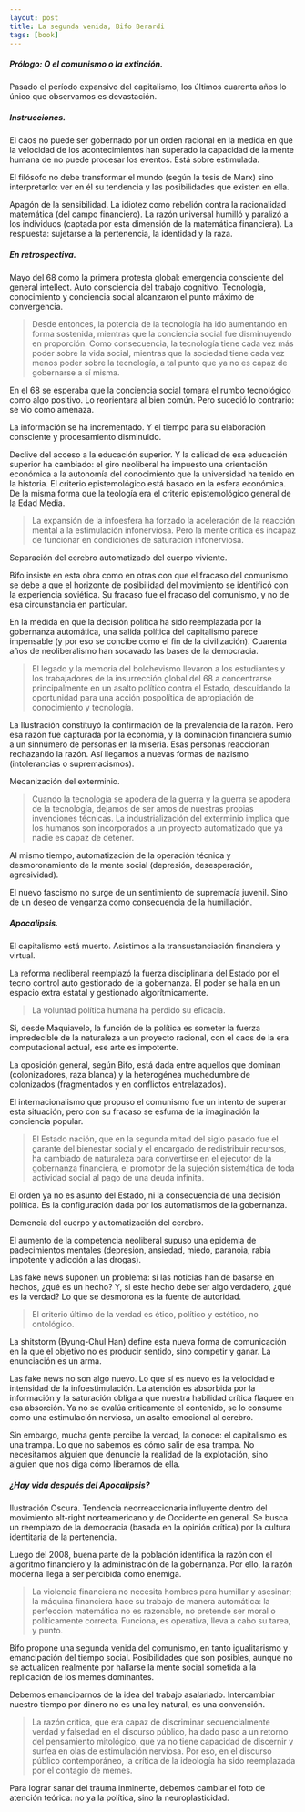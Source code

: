 ```yaml
---
layout: post
title: La segunda venida, Bifo Berardi
tags: [book]
---
```


##### Prólogo: O el comunismo o la extinción.

Pasado el período expansivo del capitalismo, los últimos cuarenta años lo único que observamos es devastación. 

##### Instrucciones.

El caos no puede ser gobernado por un orden racional en la medida en que la velocidad de los acontecimientos han superado la capacidad de la mente humana de no puede procesar los eventos. Está sobre estimulada. 

El filósofo no debe transformar el mundo (según la tesis de Marx) sino interpretarlo: ver en él su tendencia y las posibilidades que existen en ella. 

Apagón de la sensibilidad. La idiotez como rebelión contra la racionalidad matemática (del campo financiero). La razón universal humilló y paralizó a los individuos (captada por esta dimensión de la matemática financiera). La respuesta: sujetarse a la pertenencia, la identidad y la raza. 

##### En retrospectiva.

Mayo del 68 como la primera protesta global: emergencia consciente del general intellect. Auto consciencia del trabajo cognitivo. Tecnología, conocimiento y conciencia social alcanzaron el punto máximo de convergencia. 

> Desde entonces, la potencia de la tecnología ha ido aumentando en forma sostenida, mientras que la conciencia social fue disminuyendo en proporción. Como consecuencia, la tecnología tiene cada vez más poder sobre la vida social, mientras que la sociedad tiene cada vez menos poder sobre la tecnología, a tal punto que ya no es capaz de gobernarse a sí misma.

En el 68 se esperaba que la conciencia social tomara el rumbo tecnológico como algo positivo. Lo reorientara al bien común. Pero sucedió lo contrario: se vio como amenaza.

La información se ha incrementado. Y el tiempo para su elaboración consciente y procesamiento disminuido. 

Declive del acceso a la educación superior. Y la calidad de esa educación superior ha cambiado: el giro neoliberal ha impuesto una orientación económica a la autonomía del conocimiento que la universidad ha tenido en la historia. El criterio epistemológico está basado en la esfera económica. De la misma forma que la teología era el criterio epistemológico general de la Edad Media.

> La expansión de la infoesfera ha forzado la aceleración de la reacción mental a la estimulación infonerviosa. Pero la mente crítica es incapaz de funcionar en condiciones de saturación infonerviosa.

Separación del cerebro automatizado del cuerpo viviente.

Bifo insiste en esta obra como en otras con que el fracaso del comunismo se debe a que el horizonte de posibilidad del movimiento se identificó con la experiencia soviética. Su fracaso fue el fracaso del comunismo, y no de esa circunstancia en particular.

En la medida en que la decisión política ha sido reemplazada por la gobernanza automática, una salida política del capitalismo parece impensable (y por eso se concibe como el fin de la civilización). Cuarenta años de neoliberalismo han socavado las bases de la democracia.

> El legado y la memoria del bolchevismo llevaron a los estudiantes y los trabajadores de la insurrección global del 68 a concentrarse principalmente en un asalto político contra el Estado, descuidando la oportunidad para una acción pospolítica de apropiación de conocimiento y tecnología.

La Ilustración constituyó la confirmación de la prevalencia de la razón. Pero esa razón fue capturada por la economía, y la dominación financiera sumió a un sinnúmero de personas en la miseria. Esas personas reaccionan rechazando la razón. Así llegamos a nuevas formas de nazismo (intolerancias o supremacismos).

Mecanización del exterminio.

> Cuando la tecnología se apodera de la guerra y la guerra se apodera de la tecnología, dejamos de ser amos de nuestras propias invenciones técnicas. La industrialización del exterminio implica que los humanos son incorporados a un proyecto automatizado que ya nadie es capaz de detener.

Al mismo tiempo, automatización de la operación técnica y desmoronamiento de la mente social (depresión, desesperación, agresividad).

El nuevo fascismo no surge de un sentimiento de supremacía juvenil. Sino de un deseo de venganza como consecuencia de la humillación. 

##### Apocalipsis.

El capitalismo está muerto. Asistimos a la transustanciación financiera y virtual.

La reforma neoliberal reemplazó la fuerza disciplinaria del Estado por el tecno control auto gestionado de la gobernanza. El poder se halla en un espacio extra estatal y gestionado algorítmicamente. 

> La voluntad política humana ha perdido su eficacia.

Si, desde Maquiavelo, la función de la política es someter la fuerza impredecible de la naturaleza a un proyecto racional, con el caos de la era computacional actual, ese arte es impotente. 

La oposición general, según Bifo, está dada entre aquellos que dominan (colonizadores, raza blanca) y la heterogénea muchedumbre de colonizados (fragmentados y en conflictos entrelazados). 

El internacionalismo que propuso el comunismo fue un intento de superar esta situación, pero con su fracaso se esfuma de la imaginación la conciencia popular.

> El Estado nación, que en la segunda mitad del siglo pasado fue el garante del bienestar social y el encargado de redistribuir recursos, ha cambiado de naturaleza para convertirse en el ejecutor de la gobernanza financiera, el promotor de la sujeción sistemática de toda actividad social al pago de una deuda infinita.

El orden ya no es asunto del Estado, ni la consecuencia de una decisión política. Es la configuración dada por los automatismos de la gobernanza. 

Demencia del cuerpo y automatización del cerebro.

El aumento de la competencia neoliberal supuso una epidemia de padecimientos mentales (depresión, ansiedad, miedo, paranoia, rabia impotente y adicción a las drogas). 

Las fake news suponen un problema: si las noticias han de basarse en hechos, ¿qué es un hecho? Y, si este hecho debe ser algo verdadero, ¿qué es la verdad? Lo que se desmorona es la fuente de autoridad. 

> El criterio último de la verdad es ético, político y estético, no ontológico. 

La shitstorm (Byung-Chul Han) define esta nueva forma de comunicación en la que el objetivo no es producir sentido, sino competir y ganar. La enunciación es un arma.

Las fake news no son algo nuevo. Lo que sí es nuevo es la velocidad e intensidad de la infoestimulación. La atención es absorbida por la información y la saturación obliga a que nuestra habilidad crítica flaquee en esa absorción. Ya no se evalúa críticamente el contenido, se lo consume como una estimulación nerviosa, un asalto emocional al cerebro.

Sin embargo, mucha gente percibe la verdad, la conoce: el capitalismo es una trampa. Lo que no sabemos es cómo salir de esa trampa. No necesitamos alguien que denuncie la realidad de la explotación, sino alguien que nos diga cómo liberarnos de ella.

##### ¿Hay vida después del Apocalipsis?

Ilustración Oscura. Tendencia neorreaccionaria influyente dentro del movimiento alt-right norteamericano y de Occidente en general. Se busca un reemplazo de la democracia (basada en la opinión crítica) por la cultura identitaria de la pertenencia.

Luego del 2008, buena parte de la población identifica la razón con el algoritmo financiero y la administración de la gobernanza. Por ello, la razón moderna llega a ser percibida como enemiga.

> La violencia financiera no necesita hombres para humillar y asesinar; la máquina financiera hace su trabajo de manera automática: la perfección matemática no es razonable, no pretende ser moral o políticamente correcta. Funciona, es operativa, lleva a cabo su tarea, y punto.

Bifo propone una segunda venida del comunismo, en tanto igualitarismo y emancipación del tiempo social. Posibilidades que son posibles, aunque no se actualicen realmente por hallarse la mente social sometida a la replicación de los memes dominantes. 

Debemos emanciparnos de la idea del trabajo asalariado. Intercambiar nuestro tiempo por dinero no es una ley natural, es una convención.

> La razón crítica, que era capaz de discriminar secuencialmente verdad y falsedad en el discurso público, ha dado paso a un retorno del pensamiento mitológico, que ya no tiene capacidad de discernir y surfea en olas de estimulación nerviosa. Por eso, en el discurso público contemporáneo, la crítica de la ideología ha sido reemplazada por el contagio de memes.

Para lograr sanar del trauma inminente, debemos cambiar el foto de atención teórica: no ya la política, sino la neuroplasticidad. 

